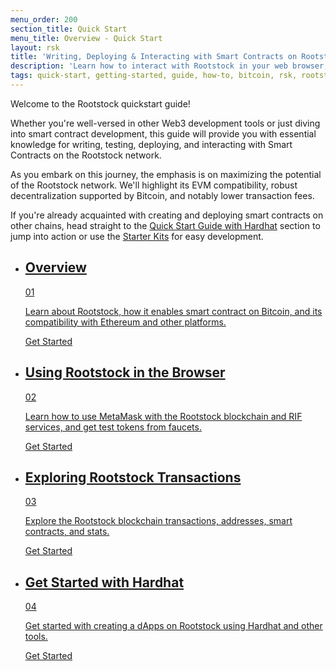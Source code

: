 ```yaml
---
menu_order: 200
section_title: Quick Start
menu_title: Overview - Quick Start
layout: rsk
title: 'Writing, Deploying & Interacting with Smart Contracts on Rootstock'
description: 'Learn how to interact with Rootstock in your web browser, how to view Rootstock transactions, develop and deploy your very first smart contract to the Rootstock network.'
tags: quick-start, getting-started, guide, how-to, bitcoin, rsk, rootstock, peer-to-peer, merged-mining, blockchain, powpeg
---
```



Welcome to the Rootstock quickstart guide!

Whether you're well-versed in other Web3 development tools or just diving into smart contract development, this guide will provide you with essential knowledge for writing, testing, deploying, and interacting with Smart Contracts on the Rootstock network.

As you embark on this journey, the emphasis is on maximizing the potential of the Rootstock network. We'll highlight its EVM compatibility, robust decentralization supported by Bitcoin, and notably lower transaction fees.

If you're already acquainted with creating and deploying smart contracts on other chains, head straight to the [Quick Start Guide with Hardhat](/guides/quickstart/hardhat/) section to jump into action or use the [Starter Kits](/guides/starter-kits/) for easy development.

<div class="features-list">
    <ul id="card-list" class="row">
        <li class="col-xl-6 col-md-6">
        <div class="feature-card">
<div class="content"><a href="/guides/quickstart/overview/">
            <div class="content-container">
               <div class="card-title"><h2 class="zg-text-bg">Overview</h2><span class="zg-label ml-1">01</span></div> 
                <p class="card-desc">Learn about Rootstock, how it enables smart contract on Bitcoin, and its compatibility with Ethereum and other platforms.</p>
            </div>
            </a><div class="btn-container "><a href="/guides/quickstart/overview/">
                </a><a class="green" href="/guides/quickstart/overview/">Get Started</a>
            </div>
            </div>
        </div>
        </li>
        <li class="col-xl-6 col-md-6">
        <div class="feature-card">
<div class="content"><a href="/guides/quickstart/browser/">
            <div class="content-container">
              <div class="card-title"><h2 class="zg-text-bg bg-yellow">Using Rootstock in the Browser</h2><span class="zg-label ml-1 bg-yellow">02</span></div> 
                <p class="card-desc">Learn how to use MetaMask with the Rootstock blockchain and RIF services, and get test tokens from faucets.</p>
            </div>
            </a><div class="btn-container"><a href="/guides/quickstart/browser/">
                </a><a class="green" href="/guides/quickstart/browser/">Get Started</a>
            </div>
            </div>
        </div>
        </li>
        <li class="col-xl-6 col-md-6">
        <div class="feature-card">
<div class="content two-line-title-content"><a href="/guides/quickstart/transactions/">
            <div class="content-container">
            <div class="card-title"><h2 class="zg-text-bg bg-purple">Exploring Rootstock Transactions</h2><span class="zg-label ml-1 bg-purple">03</span></div>
                <p class="card-desc">Explore the Rootstock blockchain transactions, addresses, smart contracts, and stats.</p>
            </div>
            </a><div class="btn-container"><a href="/guides/quickstart/transactions/">
                </a><a class="green" href="/guides/quickstart/transactions/">Get Started</a>
            </div>
            </div>
        </div>
        </li>
        <li class="col-xl-6 col-md-6">
        <div class="feature-card">
<div class="content"><a href="/guides/quickstart/hardhat/">
            <div class="content-container">
               <div class="card-title"><h2 class="zg-text-bg bg-pink">Get Started with Hardhat</h2><span class="zg-label ml-1 bg-pink">04</span></div> 
                <p class="card-desc">Get started with creating a dApps on Rootstock using Hardhat and other tools.</p>
            </div>
            </a><div class="btn-container"><a href="/guides/quickstart/hardhat/">
                </a><a class="green" href="/guides/quickstart/hardhat/">Get Started</a>
            </div>
            </div>
        </div>
        </li>
    </ul>
</div>
